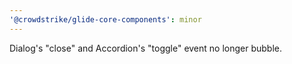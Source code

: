 ```yaml
---
'@crowdstrike/glide-core-components': minor
---
```


Dialog's "close" and Accordion's "toggle" event no longer bubble.
